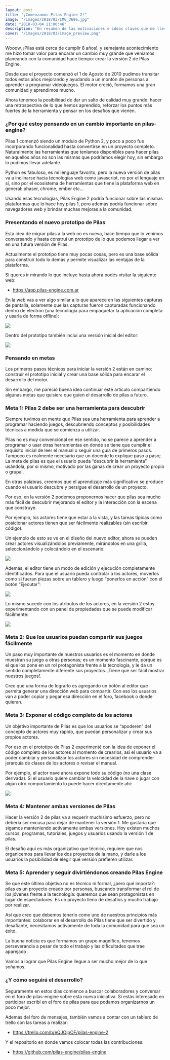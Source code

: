 ```yaml
---
layout: post
title: "¡Comenzamos Pilas Engine 2!"
image: "/images/2018/03/IMG_3696.jpg"
date: "2018-03-04 21:00:46"
description: "Un resumen de las motivaciones e ideas claves que me llevaron a implementar Pilas Engine 2"
cover: "/images/2018/03/image_preview.png"
---
```


Wooow, ¡Pilas está cerca de cumplir 8 años!, y semejante acontecimiento me hizo tomar valor para encarar un cambio muy grande que veníamos planeando con la comunidad hace tiempo: crear la versión 2 de Pilas Engine.

Desde que el proyecto comenzó el 1 de Agosto de 2010 pudimos transitar todos estos años mejorando y ayudando a un montón de personas a aprender a programar videojuegos. El motor creció, formamos una gran comunidad y aprendimos mucho.

Ahora tenemos la posibilidad de dar un salto de calidad muy grande: hacer una retrospectiva de lo que hemos aprendido, reforzar los puntos más fuertes de la herramienta y pensar en los desafíos que vienen.

### ¿Por qué estoy pensando en un cambio importante en pilas-engine?

Pilas 1 comenzó siendo un módulo de Python 2, y poco a poco fue incorporando funcionalidad hasta convertirse en un proyecto completo. Naturalmente las herramientas que teníamos disponibles para hacer pilas en aquellos años no son las mismas que podríamos elegir hoy, sin embargo lo pudimos llevar adelante.

Python es fabuloso, es mi lenguaje favorito, pero la nueva versión de pilas va a inclinarse hacia tecnologías web como javascript, no por el lenguaje en sí, sino por el ecosistema de herramientas que tiene la plataforma web en general: phaser, chrome, ember etc…

Usando esas tecnologías, Pilas Engine 2 podría funcionar sobre las mismas plataformas que lo hace hoy pilas 1, pero además podría funcionar sobre navegadores web y brindar muchas mejoras a la comunidad.

### Presentando el nuevo prototipo de Pilas

Esta idea de migrar pilas a la web no es nueva, hace tiempo que lo venimos conversando y hasta construí un prototipo de lo que podemos llegar a ver en una futura versión de Pilas.

Actualmente el prototipo tiene muy pocas cosas, pero es una base sólida para construir todo lo demás y permite visualizar las ventajas de la plataforma.

Si queres ir mirando lo que incluye hasta ahora podés visitar la siguiente web:

- https://app.pilas-engine.com.ar

En la web vas a ver algo similar a lo que aparece en las siguientes capturas de pantalla, solamente que las capturas fueron capturadas funcionando dentro de electron (una tecnología para empaquetar la aplicación completa y usarla de forma offline):

![](/images/2018/03/image_preview.png)

Dentro del prototipo también incluí una versión inicial del editor:

![](/images/2018/03/image_preview--2-.png)

### Pensando en metas

Los primeros pasos técnicos para iniciar la versión 2 están en camino: construir el prototipo inicial y crear una base sólida para encarar el desarrollo del motor.

Sin embargo, me pareció buena idea continuar este artículo compartiendo algunas metas que quisiera que guíen el desarrollo de pilas a futuro.

### Meta 1: Pilas 2 debe ser una herramienta para descubrir

Siempre tuvimos en mente que Pilas sea una herramienta para aprender a programar haciendo juegos, descubriendo conceptos y posibilidades técnicas a medida que se comienza a utilizar.

Pilas no es muy convencional en ese sentido, no se parece a aprender a programar o usar otras herramientas en donde se tiene que cumplir el requisito inicial de leer el manual o seguir una guía de primeros pasos. Tampoco es realmente necesario que un docente lo explique paso a paso; La meta de pilas es que el usuario pueda “descubrir la herramienta” usándola, por sí mismo, motivado por las ganas de crear un proyecto propio o grupal.

En otras palabras, creemos que el aprendizaje más significativo se produce cuando el usuario descubre y persigue el desarrollo de un proyecto.

Por eso, en la versión 2 podemos proponernos hacer que pilas sea mucho más fácil de descubrir mejorando el editor y la interacción con la escena que construye.

Por ejemplo, los actores tiene que estar a la vista, y las tareas típicas como posicionar actores tienen que ser fácilmente realizables (sin escribir código).

Un ejemplo de esto se ve en el diseño del nuevo editor, ahora se pueden crear actores visualizándolos previamente, mirándolos en una grilla, seleccionándolo y colocándolo en el escenario:

![](/images/2018/03/image_preview--1-.png)

Además, el editor tiene un modo de edición y ejecución completamente identificados. Para que el usuario pueda controlar a los actores, moverlos como si fueran piezas sobre un tablero y luego “ponerlos en acción” con el botón “Ejecutar”:

![](/images/2018/03/image_preview.gif)

Lo mismo sucede con los atributos de los actores, en la versión 2 estoy experimentando con un panel de propiedades que se puede modificar fácilmente:

![](/images/2018/03/image_preview--1-.gif)

### Meta 2: Que los usuarios puedan compartir sus juegos fácilmente

Un paso muy importante de nuestros usuarios es el momento en donde muestran su juego a otras personas; es un momento fascinante, porque es el que los pone en un rol protagonista frente a la tecnología, y le da un sentido completamente diferente sus proyectos. ¡Tiene que ser fácil mostrar nuestros juegos!.

Creo que una forma de lograrlo es agregando un botón al editor que permita generar una dirección web para compartir. Con eso los usuarios van a poder copiar y pegar esa dirección en el foro, facebook o donde quieran.

### Meta 3: Exponer el código completo de los actores

Un objetivo importante de Pilas es que los usuarios se “apoderen” del concepto de actores muy rápido, que puedan personalizar y crear sus propios actores.

Por eso en el prototipo de Pilas 2 experimenté con la idea de exponer el código completo de los actores al momento de crearlos, así el usuario va a poder cambiar y personalizar los actores sin necesidad de comprender jerarquía de clases de los actores o revisar el manual.

Por ejemplo, el actor nave ahora expone todo su código (no una clase derivada). Si el usuario quiere cambiar la velocidad de la nave o jugar con algún otro comportamiento lo puede hacer directamente ahí:

![](/images/2018/03/image_preview--3-.png)

### Meta 4: Mantener ambas versiones de Pilas

Hacer la versión 2 de pilas va a requerir muchísimo esfuerzo, pero no debería ser excusa para dejar de mantener la versión 1. Me gustaría que sigamos manteniendo activamente ambas versiones. Hoy existen muchos cursos, programas, tutoriales, juegos y usuarios usando la versión 1 de pilas.

El desafío aquí es más organizativo que técnico, requiere que nos organicemos para llevar los dos proyectos de la mano, y darle a los usuarios la posibilidad de elegir qué versión prefieren utilizar.

### Meta 5: Aprender y seguir divirtiéndonos creando Pilas Engine

Se que este último objetivo no es técnico ni formal, ¿pero qué importa?: pilas es un proyecto creado por personas, buscando transformar el rol de los jóvenes frente a la tecnología: queremos que sean protagonistas en lugar de espectadores. Es un proyecto lleno de desafíos y mucho trabajo por realizar.

Así que creo que debemos tenerlo como uno de nuestros principios más importantes: colaborar en el desarrollo de Pilas tiene que ser divertido y desafiante, necesitamos activamente de toda la comunidad para que sea un éxito.

La buena noticia es que formamos un grupo magnífico, tenemos perseverancia a pesar de todo el trabajo y las dificultades que trae aparejado .

Vamos a lograr que Pilas Engine llegue a ser mucho mejor de lo que soñamos.

### ¿Y cómo seguirá el desarrollo?

Seguramente en estos días comience a buscar colaboradores y conversar en el foro de pilas-engine sobre esta nueva iniciativa. Si estás interesado en participar escribí en el foro de pilas para que podamos organizarnos un poco mejor.

Además del foro de mensajes, también vamos a contar con un tablero de trello con las tareas a realizar:

- https://trello.com/b/eQJOjpOF/pilas-engine-2

Y el repositorio en donde vamos colocar todas las contribuciones:

- https://github.com/pilas-engine/pilas-engine
